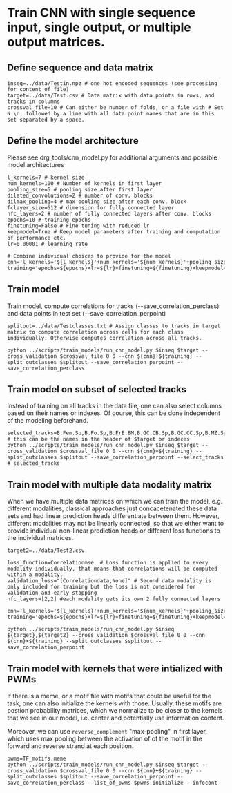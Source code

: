 # Train CNN with single sequence input, single output, or multiple output matrices.

## Define sequence and data matrix

```
inseq=../data/Testin.npz # one hot encoded sequences (see processing for content of file)
target=../data/Test.csv # Data matrix with data points in rows, and tracks in columns
crossval_file=10 # Can either be number of folds, or a file with # Set N \n, followed by a line with all data point names that are in this set separated by a space. 
```
## Define the model architecture

Please see drg_tools/cnn_model.py for additional arguments and possible model architectures

```
l_kernels=7 # kernel size
num_kernels=100 # Number of kernels in first layer
pooling_size=5 # pooling size after first layer
dilated_convolutions=2 # number of conv. blocks
dilmax_pooling=4 # max pooling size after each conv. block
fclayer_size=512 # dimension for fully connected layer
nfc_layers=2 # number of fully connected layers after conv. blocks
epochs=10 # training epochs
finetuning=False # Fine tuning with reduced lr
keepmodel=True # Keep model parameters after training and computation of performance etc. 
lr=0.00001 # learning rate

# Combine individual choices to provide for the model
cnn='l_kernels='${l_kernels}'+num_kernels='${num_kernels}'+pooling_size='${pooling_size}'+dilated_convolutions='${dilated_convolutions}'+fclayer_size='${fclayer_size}'+nfc_layers=${nfc_layer}
training='epochs=${epochs}+lr=${lr}+finetuning=${finetuning}+keepmodel=${keepmodel}'
```

## Train model

Train model, compute correlations for tracks (--save_correlation_perclass) and data points in test set (--save_correlation_perpoint)
```
splitout=../data/Testclasses.txt # Assign classes to tracks in target matrix to compute correlation across cells for each class individually. Otherwise computes correlation across all tracks.

python ../scripts/train_models/run_cnn_model.py $inseq $target --cross_validation $crossval_file 0 0 --cnn ${cnn}+${training} --split_outclasses $splitout --save_correlation_perpoint --save_correlation_perclass 
````

## Train model on subset of selected tracks  
Instead of training on all tracks in the data file, one can also select columns based on their names or indexes. Of course, this can be done independent of the modeling beforehand. 

```
selected_tracks=B.Fem.Sp,B.Fo.Sp,B.FrE.BM,B.GC.CB.Sp,B.GC.CC.Sp,B.MZ.Sp,20,33,54 # this can be the names in the header of $target or indeces
python ../scripts/train_models/run_cnn_model.py $inseq $target --cross_validation $crossval_file 0 0 --cnn ${cnn}+${training} --split_outclasses $splitout --save_correlation_perpoint --select_tracks # selected_tracks
```

## Train model with multiple data modality matrix

When we have multiple data matrices on which we can train the model, e.g. different modalities, classical approaches just concacetenated these data sets and had linear prediction heads differentiate between them. However, different modalities may not be linearly connected, so that we either want to provide individual non-linear prediction heads or different loss functions to the individual matrices.

```
target2=../data/Test2.csv

loss_function=Correlationmse  # Loss function is applied to every modality individually, that means that correlations will be computed within a modality. 
validation_loss="[Correlationdata,None]" # Second data modality is only included for training but the loss is not considered for validation and early stopping
nfc_layers=[2,2] #each modality gets its own 2 fully connected layers

cnn='l_kernels='${l_kernels}'+num_kernels='${num_kernels}'+pooling_size='${pooling_size}'+dilated_convolutions='${dilated_convolutions}'+fclayer_size='${fclayer_size}'+nfc_layers=${nfc_layer}
training='epochs=${epochs}+lr=${lr}+finetuning=${finetuning}+keepmodel=${keepmodel}+loss_function=${loss_function}+validation_loss=${validation_loss}'

python ../scripts/train_models/run_cnn_model.py $inseq ${target},${target2} --cross_validation $crossval_file 0 0 --cnn ${cnn}+${training} --split_outclasses $splitout --save_correlation_perpoint
```

## Train model with kernels that were intialized with PWMs
If there is a meme, or a motif file with motifs that could be useful for the task, one can also initialize the kernels with those. Usually, these motifs are postion probability matrices, which we normalize to be closer to the kernels that we see in our model, i.e. center and potentially use information content. 

Moreover, we can use `reverse_complement` "max-pooling" in first layer, which uses max pooling between the activation of of the motif in the forward and reverse strand at each position. 

```
pwms=TF_motifs.meme
python ../scripts/train_models/run_cnn_model.py $inseq $target --cross_validation $crossval_file 0 0 --cnn ${cnn}+${training} --split_outclasses $splitout --save_correlation_perpoint --save_correlation_perclass --list_of_pwms $pwms initialize --infocont
```


